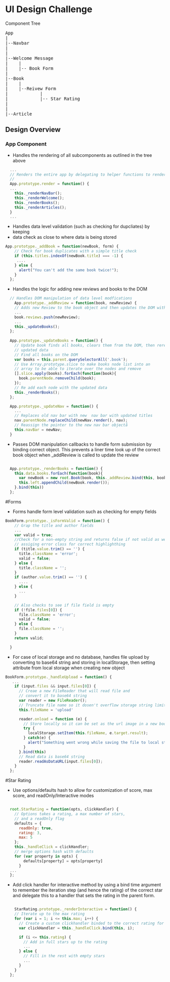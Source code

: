# UI Design Challenge 

Component Tree 
<pre>
App
|
|--Navbar
|    
|
|--Welcome Message 
|    |
|    |-- Book Form
|
|--Book 
|    |
|    |--Reivew Form
|            |
|            |-- Star Rating
|
|
|--Article
</pre>

## Design Overview 

### App Component
* Handles the rendering of all subcomponents as outlined in the tree above

```javascript 
  ...
  // Renders the entire app by delegating to helper functions to render each component of the app
  // 
  App.prototype.render = function() {
  ...
    this._renderNavBar();
    this._renderWelcome();
    this._renderBooks();
    this._renderArticles();
  }
  ... 
```
* Handles data level validation (such as checking for dupcliates) by keeping 
* data check as close to where data is being stored

```javascript 
App.prototype._addBook = function(newBook, form) {
    // Check for book duplicates with a simple title check
    if (this.titles.indexOf(newBook.title) === -1) {
     ....
    } else {
      alert("You can't add the same book twice!");
    }
  };
```

* Handles the logic for adding new reviews and books to the DOM

```javascript
  // Handles DOM manipulation of data level modfications 
    App.prototype._addReview = function(book, newReview) {
    // Adds new Review to the book object and then updates the DOM with the new books
    ...
    book.reviews.push(newReview);
    ...
    this._updateBooks();
  };
  
  App.prototype._updateBooks = function() {
    // Update book finds all books, clears them from the DOM, then rerenders new books with 
    // updated data
    // Find all books on the DOM 
    var books = this.parent.querySelectorAll('.book');
    // Use Array.prototype.slice to make books node list into an 
    // array to be able to iterate over the nodes and remove
    [].slice.apply(books).forEach(function(book){
      book.parentNode.removeChild(book);
    });
    // Re add each node with the updated data
    this._renderBooks();
  };

  App.prototype._updateNav = function() {
    ... 
    // Replaces old nav bar with new  nav bar with updated titles
    nav.parentNode.replaceChild(newNav.render(), nav);
    // Reassign the pointer to the new nav bar objectå
    this.navBar = newNav;
  }

```
*  Passes DOM manipulation callbacks to handle form submission by binding correct object. 
   This prevents a liner time look up of the correct book object when _addReview  is called to 
   update the review

```javascript

  App.prototype._renderBooks = function() {
    this.data.books.forEach(function(book){
      var newBook = new root.Book(book, this._addReview.bind(this, book));
      this.left.appendChild(newBook.render());
    }.bind(this))
  };
```

#Forms
* Forms handle form level validation such as checking for empty fields

```javascript
BookForm.prototype._isFormValid = function() {
    // Grap the title and author fields 
    ...
    var valid = true;
    //Check for a non-empty string and returns false if not valid as well as 
    // assiging error class for correct highlighthing 
    if (title.value.trim() == '') {
      title.className = 'error';
      valid = false;
    } else {
      title.className = '';
    }
    if (author.value.trim() == '') {
      ....
    } else {
      ...
    }

    // Also checks to see if file field is empty
    if (!file.files[0]) {
      file.className = 'error';
      valid = false;
    } else {
      file.className = '';
    }
    return valid;

  }
```
* For case of local storage and no database, handles file upload by converting to base64 string and 
storing in localStorage, then setting attribute from local storage when creating new object

```javascript 
BookForm.prototype._handleUpload = function() {
   ...
    if (input.files && input.files[0]) {
      // Creae a new FileReader that will read file and 
      // convert it to base64 string
      var reader = new FileReader();
      // Truncate file name so it dosen't overflow storage string limit
      this.fileName = 'upload'

      reader.onload = function (e) {
        // Store locally so it can be set as the url image in a new book object
        try {
          localStorage.setItem(this.fileName, e.target.result);     
        } catch(e) {
          alert("Something went wrong while saving the file to local storate. Please try again");
        }
      }.bind(this)
      // Read data is base64 string
      reader.readAsDataURL(input.files[0]);
    }
  };
```
#Star Rating 

* Use options/defaults hash to allow for customization of score, max score, and readOnly/Interactive modes 

```javascript 

  root.StarRating = function(opts, clickHandler) {
    // Options takes a rating, a max number of stars, 
    // and a readOnly flag
    defaults = {
      readOnly: true,
      rating: 3,
      max: 5
    };
    this._handleClick = clickHandler;
    // merge options hash with defaults 
    for (var property in opts) {
        defaults[property] = opts[property]    
      }
  ...
  };

```

* Add click handler for interactive method by using a bind time argument to remember the iteration step (and hence the rating) of the correct star and delegate this to a handler that sets the rating in
the parent form. 

```javascript 

    StarRating.prototype._renderInteractive = function() {
    // Iterate up to the max rating 
    for (var i = 1; i <= this.max; i++) {
      // Create a custom clickhandler binded to the correct rating for each star
      var clickHandler = this._handleClick.bind(this, i);

      if (i <= this.rating) {
        // Add in full stars up to the rating
        ...
      } else {
        // Fill in the rest with empty stars
        ...
      }
    }
  };

```  

